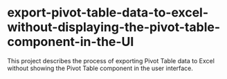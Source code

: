# export-pivot-table-data-to-excel-without-displaying-the-pivot-table-component-in-the-UI
This project describes the process of exporting Pivot Table data to Excel without showing the Pivot Table component in the user interface.
